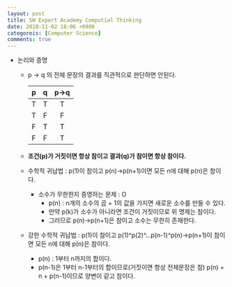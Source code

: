 ```yaml
---
layout: post
title: SW Expert Academy Computial Thinking
date: 2018-11-02 18:06 +0900
categoreis: [Computer Science]
comments: true
---
```


* 논리와 증명
  * p -> q 의 전체 문장의 결과를 직관적으로 판단하면 안된다.

    |  p   |  q   | p->q |
    | :--: | :--: | :--: |
    |  T   |  T   |  T   |
    |  T   |  F   |  F   |
    |  F   |  T   |  T   |
    |  F   |  F   |  T   |

  * **조건(p)가 거짓이면 항상 참이고 결과(q)가 참이면 항상 참이다.**

  * 수학적 귀납법 : p(1)이 참이고 p(n)->p(n+1)이면 모든 n에 대해 p(n)은 참이다.

    * 소수가 무한한지 증명하는 문제 : O
      * p(n) : n개의 소수의 곱 + 1의 값을 가지면 새로운 소수를 만들 수 있다.
      * 만약 p(k)가 소수가 아니라면 조건이 거짓이므로 위 명제는 참이다.
      * 그러므로 p(n)->p(n+1)은 참이고 소수는 무한히 존재한다.

  * 강한 수학적 귀납법 : p(1)이 참이고  p(1)^p(2)^...p(n-1)^p(n)->p(n+1)이 참이면 모든 n에 대해 p(n)은 참이다.

    * p(n) : 1부터 n까지의 합이다.
    * p(n-1)은 1부터 n-1부터의 합이므로(거짓이면 항상 전체문장은 참) p(n) = n + p(n-1)이므로 양변이 같고 참이다.